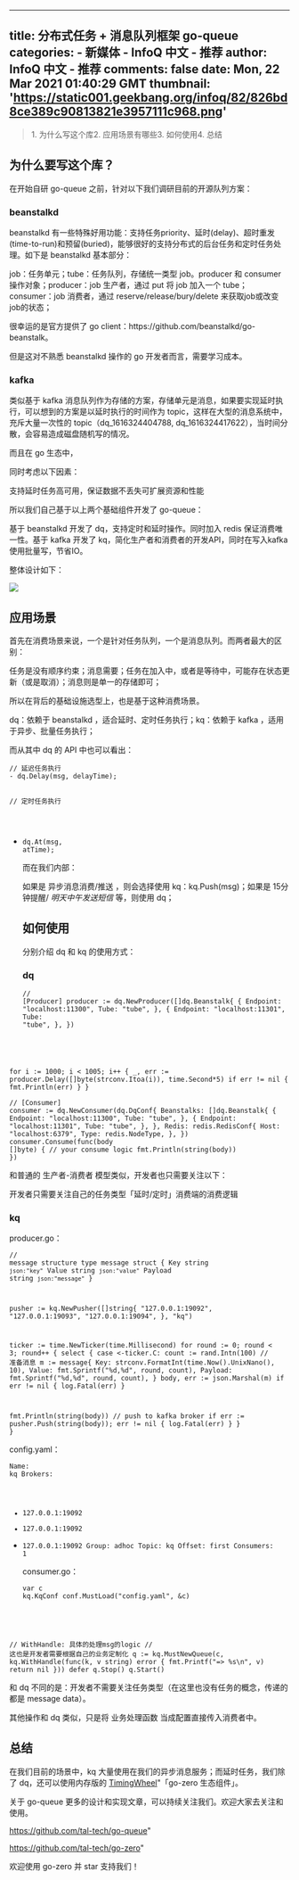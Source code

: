 
---
title: 分布式任务 + 消息队列框架 go-queue
categories: 
    - 新媒体
    - InfoQ 中文 - 推荐
author: InfoQ 中文 - 推荐
comments: false
date: Mon, 22 Mar 2021 01:40:29 GMT
thumbnail: 'https://static001.geekbang.org/infoq/82/826bd8ce389c90813821e3957111c968.png'
---

<div>   
<p></p><blockquote>1. 为什么写这个库2. 应用场景有哪些3. 如何使用4. 总结</blockquote><p></p><p></p><p></p><h2>为什么要写这个库？</h2><p></p><p></p><p>在开始自研 go-queue 之前，针对以下我们调研目前的开源队列方案：</p><p></p><p></p><h3>beanstalkd</h3><p></p><p></p><p>beanstalkd 有一些特殊好用功能：支持任务priority、延时(delay)、超时重发(time-to-run)和预留(buried)，能够很好的支持分布式的后台任务和定时任务处理。如下是 beanstalkd 基本部分：</p><p></p><p>job：任务单元；tube：任务队列，存储统一类型 job。producer 和 consumer 操作对象；producer：job 生产者，通过 put 将 job 加入一个 tube；consumer：job 消费者，通过 reserve/release/bury/delete 来获取job或改变job的状态；</p><p></p><p>很幸运的是官方提供了 go client：https://github.com/beanstalkd/go-beanstalk。</p><p></p><p>但是这对不熟悉 beanstalkd 操作的 go 开发者而言，需要学习成本。</p><p></p><p></p><h3>kafka</h3><p></p><p></p><p>类似基于 kafka   消息队列作为存储的方案，存储单元是消息，如果要实现延时执行，可以想到的方案是以延时执行的时间作为 topic，这样在大型的消息系统中，充斥大量一次性的 topic（dq_1616324404788, dq_1616324417622），当时间分散，会容易造成磁盘随机写的情况。</p><p></p><p>而且在 go 生态中，</p><p></p><p>同时考虑以下因素：</p><p></p><p>支持延时任务高可用，保证数据不丢失可扩展资源和性能</p><p></p><p>所以我们自己基于以上两个基础组件开发了 go-queue：</p><p></p><p>基于 beanstalkd 开发了 dq，支持定时和延时操作。同时加入 redis 保证消费唯一性。基于 kafka 开发了 kq，简化生产者和消费者的开发API，同时在写入kafka使用批量写，节省IO。</p><p></p><p>整体设计如下：</p><p></p><p><img src="https://static001.geekbang.org/infoq/82/826bd8ce389c90813821e3957111c968.png" referrerpolicy="no-referrer"></p><p></p><p></p><h2>应用场景</h2><p></p><p></p><p>首先在消费场景来说，一个是针对任务队列，一个是消息队列。而两者最大的区别：</p><p></p><p>任务是没有顺序约束；消息需要；任务在加入中，或者是等待中，可能存在状态更新（或是取消）；消息则是单一的存储即可；</p><p></p><p>所以在背后的基础设施选型上，也是基于这种消费场景。</p><p></p><p>dq：依赖于 beanstalkd ，适合延时、定时任务执行；kq：依赖于 kafka ，适用于异步、批量任务执行；</p><p></p><p>而从其中 dq 的 API 中也可以看出：</p><p></p><p><code lang="go">// 延迟任务执行
- dq.Delay(msg, delayTime);

// 定时任务执行
- dq.At(msg, atTime);</code></p><p></p><p>而在我们内部：</p><p></p><p>如果是 异步消息消费/推送 ，则会选择使用 kq：kq.Push(msg)；如果是 15分钟提醒/ *明天中午发送短信* 等，则使用 dq；</p><p></p><p></p><h2>如何使用</h2><p></p><p></p><p>分别介绍 dq 和 kq 的使用方式：</p><p></p><p></p><h3>dq</h3><p></p><p></p><p><code lang="go">// [Producer]
producer := dq.NewProducer([]dq.Beanstalk&#123;
&#123;
Endpoint: "localhost:11300",
Tube:     "tube",
&#125;,
&#123;
Endpoint: "localhost:11301",
Tube:     "tube",
&#125;,
&#125;)

for i := 1000; i < 1005; i++ &#123;
_, err := producer.Delay([]byte(strconv.Itoa(i)), time.Second*5)
if err != nil &#123;
fmt.Println(err)
&#125;
&#125;</code></p><p></p><p><code lang="go">// [Consumer]
consumer := dq.NewConsumer(dq.DqConf&#123;
  Beanstalks: []dq.Beanstalk&#123;
    &#123;
      Endpoint: "localhost:11300",
      Tube:     "tube",
    &#125;,
    &#123;
      Endpoint: "localhost:11301",
      Tube:     "tube",
    &#125;,
  &#125;,
  Redis: redis.RedisConf&#123;
    Host: "localhost:6379",
    Type: redis.NodeType,
  &#125;,
&#125;)
consumer.Consume(func(body []byte) &#123;
  // your consume logic
  fmt.Println(string(body))
&#125;)</code></p><p></p><p>和普通的 生产者-消费者 模型类似，开发者也只需要关注以下：</p><p></p><p>开发者只需要关注自己的任务类型「延时/定时」消费端的消费逻辑</p><p></p><p></p><h3>kq</h3><p></p><p></p><p>producer.go：</p><p></p><p><code lang="go">// message structure
type message struct &#123;
Key     string `json:"key"`
Value   string `json:"value"`
Payload string `json:"message"`
&#125;

pusher := kq.NewPusher([]string&#123;
"127.0.0.1:19092",
"127.0.0.1:19093",
"127.0.0.1:19094",
&#125;, "kq")

ticker := time.NewTicker(time.Millisecond)
for round := 0; round < 3; round++ &#123;
select &#123;
case <-ticker.C:
count := rand.Intn(100)
    // 准备消息
m := message&#123;
Key:     strconv.FormatInt(time.Now().UnixNano(), 10),
Value:   fmt.Sprintf("%d,%d", round, count),
Payload: fmt.Sprintf("%d,%d", round, count),
&#125;
body, err := json.Marshal(m)
if err != nil &#123;
log.Fatal(err)
&#125;

fmt.Println(string(body))
    // push to kafka broker
if err := pusher.Push(string(body)); err != nil &#123;
log.Fatal(err)
&#125;
&#125;
&#125;</code></p><p></p><p>config.yaml：</p><p></p><p><code lang="yaml">Name: kq
Brokers:
  - 127.0.0.1:19092
  - 127.0.0.1:19092
  - 127.0.0.1:19092
Group: adhoc
Topic: kq
Offset: first
Consumers: 1</code></p><p></p><p>consumer.go：</p><p></p><p><code lang="go">var c kq.KqConf
conf.MustLoad("config.yaml", &c)

// WithHandle: 具体的处理msg的logic
// 这也是开发者需要根据自己的业务定制化
q := kq.MustNewQueue(c, kq.WithHandle(func(k, v string) error &#123;
  fmt.Printf("=> %s\n", v)
  return nil
&#125;))
defer q.Stop()
q.Start()</code></p><p></p><p>和 dq 不同的是：开发者不需要关注任务类型（在这里也没有任务的概念，传递的都是 message data）。</p><p></p><p>其他操作和 dq 类似，只是将 业务处理函数 当成配置直接传入消费者中。</p><p></p><p></p><h2>总结</h2><p></p><p></p><p>在我们目前的场景中，kq 大量使用在我们的异步消息服务；而延时任务，我们除了 dq，还可以使用内存版的 <a href="https://zeromicro.github.io/go-zero/timing-wheel.html">TimingWheel</a>"「go-zero 生态组件」。</p><p></p><p>关于 go-queue 更多的设计和实现文章，可以持续关注我们。欢迎大家去关注和使用。</p><p></p><p><a href="https://github.com/tal-tech/go-queue">https://github.com/tal-tech/go-queue</a>"</p><p></p><p><a href="https://github.com/tal-tech/go-zero">https://github.com/tal-tech/go-zero</a>"</p><p></p><p>欢迎使用 go-zero 并 star 支持我们！</p><p></p>  
</div>
            
